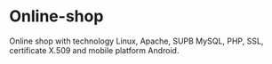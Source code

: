 # Online-shop
Online shop with technology Linux, Apache, SUPB MySQL, PHP, SSL, certificate X.509 and mobile platform Android.
